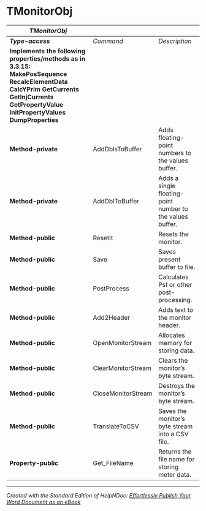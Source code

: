 # TMonitorObj

| ***TMonitorObj*** |  |  |
| --- | --- | --- |
| ***Type-access*** | *Command* | *Description* |
| **Implements the following properties/methods as in 3.3.15:** **MakePosSequence** **RecalcElementData** **CalcYPrim** **GetCurrents** **GetInjCurrents** **GetPropertyValue** **InitPropertyValues** **DumpProperties** |  |  |
| **Method-private** | AddDblsToBuffer | Adds floating-point numbers to the values buffer. |
| **Method-private** | AddDblToBuffer | Adds a single floating-point number to the values buffer. |
| **Method-public** | ResetIt | Resets the monitor. |
| **Method-public** | Save | Saves present buffer to file. |
| **Method-public** | PostProcess | Calculates Pst or other post-processing. |
| **Method-public** | Add2Header | Adds text to the monitor header. |
| **Method-public** | OpenMonitorStream | Allocates memory for storing data. |
| **Method-public** | ClearMonitorStream | Clears the monitor’s byte stream. |
| **Method-public** | CloseMonitorStream | Destroys the monitor’s byte stream. |
| **Method-public** | TranslateToCSV | Saves the monitor’s byte stream into a CSV file. |
| **Property-public** | Get\_FileName | Returns the file name for storing meter data. |



***
_Created with the Standard Edition of HelpNDoc: [Effortlessly Publish Your Word Document as an eBook](<https://www.helpndoc.com/step-by-step-guides/how-to-convert-a-word-docx-file-to-an-epub-or-kindle-ebook/>)_
